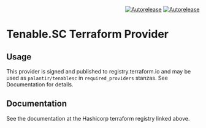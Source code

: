 <p align=right>
<a href=https://autorelease.general.dmz.palantir.tech/palantir/terraform-provider-tenablesc><img src=https://img.shields.io/badge/Perform%20an-Autorelease-success.svg alt=Autorelease></a>
<a href=https://registry.terraform.io/providers/palantir/tenablesc/latest/docs><img src=https://img.shields.io/badge/terraform-documentation-blue.svg alt=Autorelease></a>
</p>

# Tenable.SC Terraform Provider

## Usage

This provider is signed and published to registry.terraform.io and may be used as `palantir/tenablesc` in `required_providers` stanzas. See Documentation for details.

## Documentation

See the documentation at the Hashicorp terraform registry linked above. 
